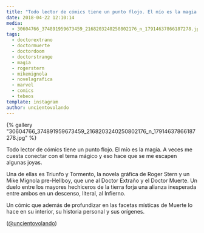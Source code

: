 ```yaml
---
title: "Todo lector de cómics tiene un punto flojo. El mío es la magia. A veces me cuesta conectar con el tema mágico y eso hace que se me escapen algunas joyas"
date: 2018-04-22 12:10:14
media: 
  - 30604766_374891959673459_2168203240250802176_n_17914637866187278.jpg
tags: 
  - doctorextrano
  - doctormuerte
  - doctordoom
  - doctorstrange
  - magia
  - rogerstern
  - mikemignola
  - novelagrafica
  - marvel
  - comics
  - tebeos
template: instagram
author: uncientovolando
---
```


{% gallery "30604766_374891959673459_2168203240250802176_n_17914637866187278.jpg" %}

Todo lector de cómics tiene un punto flojo. El mío es la magia. A veces me cuesta conectar con el tema mágico y eso hace que se me escapen algunas joyas.

Una de ellas es Triunfo y Tormento, la novela gráfica de Roger Stern y un Mike Mignola pre-Hellboy, que une al Doctor Extraño y el Doctor Muerte. Un duelo entre los mayores hechiceros de la tierra forja una alianza inesperada entre ambos en un descenso, literal, al Infierno.

Un cómic que además de profundizar en las facetas místicas de Muerte lo hace en su  interior, su historia personal y sus orígenes.

([@uncientovolando](https://instagram.com/uncientovolando))
